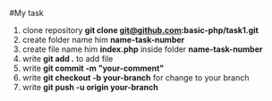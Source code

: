 #My task
1. clone repository **git clone git@github.com:basic-php/task1.git**
2. create folder name him **name-task-number**
3. create file name him **index.php** inside folder **name-task-number**
4. write **git add .** to add file
5. write **git commit -m "your-comment"**
6. write **git checkout -b your-branch** for change to your branch
7. write **git push -u origin your-branch** 

